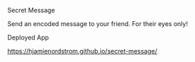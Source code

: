 Secret Message

Send an encoded message to your friend. For their eyes only!

Deployed App

https://hjamienordstrom.github.io/secret-message/
